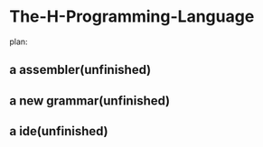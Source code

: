 # The-H-Programming-Language
plan:
## a assembler(unfinished)
## a new grammar(unfinished)
## a ide(unfinished)
